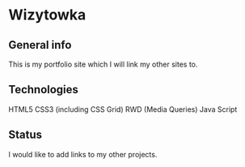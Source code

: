 # Wizytowka

## General info
This is my portfolio site which I will link my other sites to.

## Technologies
HTML5
CSS3 (including CSS Grid)
RWD (Media Queries)
Java Script

## Status
I would like to add  links to my other projects.
